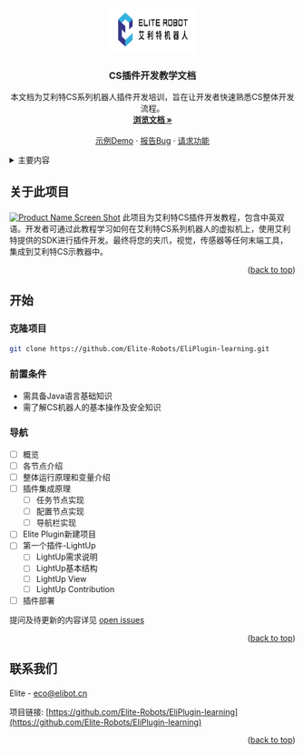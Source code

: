
<a name="readme-top"></a>

<!-- [![Contributors][contributors-shield]][contributors-url]
[![Forks][forks-shield]][forks-url]
[![Stargazers][stars-shield]][stars-url]
[![Issues][issues-shield]][issues-url]
[![MIT License][license-shield]][license-url]
[![LinkedIn][linkedin-shield]][linkedin-url] -->



<!-- PROJECT LOGO -->
<br />

<div align="center">
  <a href="https://github.com/Elite-Robots/EliPlugin-learning">
    <img src="images/logo.png" alt="Logo" width="150" height="80">
  </a>

<h3 align="center">CS插件开发教学文档</h3>

  <p align="center">
    本文档为艾利特CS系列机器人插件开发培训，旨在让开发者快速熟悉CS整体开发流程。
    <br />
    <a href="https://github.com/Elite-Robots/EliPlugin-learning"><strong>浏览文档 »</strong></a>
    <br />
    <br />
    <a href="https://github.com/Elite-Robots/EliPlugin-learning">示例Demo</a>
    ·
    <a href="https://github.com/Elite-Robots/EliPlugin-learning/issues">报告Bug</a>
    ·
    <a href="https://github.com/Elite-Robots/EliPlugin-learning/issues">请求功能</a>
  </p>
</div>



<!-- TABLE OF CONTENTS -->
<details>
  <summary>主要内容</summary>
  <ol>
    <li>
      <a href="#关于此项目">关于此项目</a>
      <!-- <ul>
        <li><a href="#built-with">构建</a></li>
      </ul> -->
    </li>
    <li>
      <a href="#开始">开始</a>
      <ul>
      <li><a href="#克隆项目">克隆项目</a></li>
        <li><a href="#前置条件">前置条件</a></li>
        <li><a href="#导航">导航</a></li>
      </ul>
    </li>
    <!-- <li><a href="#usage">使用</a></li> -->
    <!-- <li><a href="#导航">导航</a></li> -->
    <!-- <li><a href="#contributing">贡献</a></li>
    <li><a href="#license">许可</a></li> -->
    <li><a href="#联系我们">联系我们</a></li>
    <!-- <li><a href="#acknowledgments">Acknowledgments</a></li> -->
  </ol>
</details>



<!-- ABOUT THE PROJECT -->
## <p id="关于此项目">关于此项目</p>

[![Product Name Screen Shot][product-screenshot]](https://example.com)
此项目为艾利特CS插件开发教程，包含中英双语。开发者可通过此教程学习如何在艾利特CS系列机器人的虚拟机上，使用艾利特提供的SDK进行插件开发。最终将您的夹爪，视觉，传感器等任何末端工具，集成到艾利特CS示教器中。


<p align="right">(<a href="#readme-top">back to top</a>)</p>



<!-- ### 构建环境 -->

<!-- * [![InteliJ IDEA][InteliJ]][InteliJ-url]
* [![React][React.js]][React-url]
* [![Vue][Vue.js]][Vue-url]
* [![Angular][Angular.io]][Angular-url]
* [![Svelte][Svelte.dev]][Svelte-url]
* [![Laravel][Laravel.com]][Laravel-url]
* [![Bootstrap][Bootstrap.com]][Bootstrap-url]
* [![JQuery][JQuery.com]][JQuery-url] -->

<!-- * InteliJ IDEA
* EliSim
* ElitePluginSDK -->

<!-- <p align="right">(<a href="#readme-top">back to top</a>)</p> -->



<!-- GETTING STARTED -->
## <p id="开始">开始</p>

### <p id="克隆项目">克隆项目</p>
   ```sh
   git clone https://github.com/Elite-Robots/EliPlugin-learning.git
   ```

### <p id="前置条件">前置条件</p>

* 需具备Java语言基础知识
* 需了解CS机器人的基本操作及安全知识


<!-- ### 安装 -->


<!-- 
3. Install NPM packages
   ```sh
   npm install
   ```
4. Enter your API in `config.js`
   ```js
   const API_KEY = 'ENTER YOUR API';
   ``` -->

<!-- <p align="right">(<a href="#readme-top">back to top</a>)</p> -->



<!-- USAGE EXAMPLES -->
<!-- ## Usage

Use this space to show useful examples of how a project can be used. Additional screenshots, code examples and demos work well in this space. You may also link to more resources.

_For more examples, please refer to the [Documentation](https://example.com)_

<p align="right">(<a href="#readme-top">back to top</a>)</p>
 -->


<!-- ROADMAP -->
### <p id="导航">导航</p>

- [ ] 概览
- [ ] 各节点介绍
- [ ] 整体运行原理和变量介绍
- [ ] 插件集成原理
    - [ ] 任务节点实现
    - [ ] 配置节点实现
    - [ ] 导航栏实现
- [ ] Elite Plugin新建项目
- [ ] 第一个插件-LightUp
    - [ ] LightUp需求说明
    - [ ] LightUp基本结构
    - [ ] LightUp View
    - [ ] LightUp Contribution
- [ ] 插件部署

提问及待更新的内容详见 [open issues](https://github.com/Elite-Robots/EliPlugin-learning/issues)

<p align="right">(<a href="#readme-top">back to top</a>)</p>



<!-- CONTRIBUTING
## Contributing

Contributions are what make the open source community such an amazing place to learn, inspire, and create. Any contributions you make are **greatly appreciated**.

If you have a suggestion that would make this better, please fork the repo and create a pull request. You can also simply open an issue with the tag "enhancement".
Don't forget to give the project a star! Thanks again!

1. Fork the Project
2. Create your Feature Branch (`git checkout -b feature/AmazingFeature`)
3. Commit your Changes (`git commit -m 'Add some AmazingFeature'`)
4. Push to the Branch (`git push origin feature/AmazingFeature`)
5. Open a Pull Request -->

<!-- <p align="right">(<a href="#readme-top">back to top</a>)</p> -->



<!-- LICENSE -->
<!-- ## License

Distributed under the MIT License. See `LICENSE.txt` for more information.

<p align="right">(<a href="#readme-top">back to top</a>)</p> -->



<!-- CONTACT -->
## <p id="联系我们">联系我们</p>

Elite  -  eco@elibot.cn

项目链接: [https://github.com/Elite-Robots/EliPlugin-learning](https://github.com/Elite-Robots/EliPlugin-learning)

<p align="right">(<a href="#readme-top">back to top</a>)</p>



<!-- ACKNOWLEDGMENTS -->
<!-- ## Acknowledgments

* []()
* []()
* []() -->

<!-- <p align="right">(<a href="#readme-top">back to top</a>)</p> -->



<!-- MARKDOWN LINKS & IMAGES -->
<!-- https://www.markdownguide.org/basic-syntax/#reference-style-links -->
[contributors-shield]: https://img.shields.io/github/contributors/github_username/repo_name.svg?style=for-the-badge
[contributors-url]: https://github.com/Elite-Robots/EliPlugin-learning/contributors
[forks-shield]: https://img.shields.io/github/forks/github_username/repo_name.svg?style=for-the-badge
[forks-url]: https://github.com/github_username/repo_name/network/members
[stars-shield]: https://img.shields.io/github/stars/github_username/repo_name.svg?style=for-the-badge
[stars-url]: https://github.com/github_username/repo_name/stargazers
[issues-shield]: https://img.shields.io/github/issues/github_username/repo_name.svg?style=for-the-badge
[issues-url]: https://github.com/github_username/repo_name/issues
[license-shield]: https://img.shields.io/github/license/github_username/repo_name.svg?style=for-the-badge
[license-url]: https://github.com/github_username/repo_name/blob/master/LICENSE.txt
[linkedin-shield]: https://img.shields.io/badge/-LinkedIn-black.svg?style=for-the-badge&logo=linkedin&colorB=555
[linkedin-url]: https://linkedin.com/in/linkedin_username
[product-screenshot]: images/screenshot.png
[InteliJ]: https://img.shields.io/badge/next.js-000000?style=for-the-badge&logo=nextdotjs&logoColor=white
[InteliJ-url]: https://www.jetbrains.com/idea/
[React.js]: https://img.shields.io/badge/React-20232A?style=for-the-badge&logo=react&logoColor=61DAFB
[React-url]: https://reactjs.org/
[Vue.js]: https://img.shields.io/badge/Vue.js-35495E?style=for-the-badge&logo=vuedotjs&logoColor=4FC08D
[Vue-url]: https://vuejs.org/
[Angular.io]: https://img.shields.io/badge/Angular-DD0031?style=for-the-badge&logo=angular&logoColor=white
[Angular-url]: https://angular.io/
[Svelte.dev]: https://img.shields.io/badge/Svelte-4A4A55?style=for-the-badge&logo=svelte&logoColor=FF3E00
[Svelte-url]: https://svelte.dev/
[Laravel.com]: https://img.shields.io/badge/Laravel-FF2D20?style=for-the-badge&logo=laravel&logoColor=white
[Laravel-url]: https://laravel.com
[Bootstrap.com]: https://img.shields.io/badge/Bootstrap-563D7C?style=for-the-badge&logo=bootstrap&logoColor=white
[Bootstrap-url]: https://getbootstrap.com
[JQuery.com]: https://img.shields.io/badge/jQuery-0769AD?style=for-the-badge&logo=jquery&logoColor=white
[JQuery-url]: https://jquery.com
